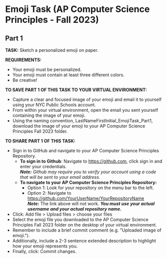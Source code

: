 # Emoji Task (AP Computer Science Principles - Fall 2023)
## Part 1

**TASK:** Sketch a personalized emoji on paper.

**REQUIREMENTS:**

* Your emoji must be personalized.
* Your emoji must contain at least three different colors.
* Be creative!

**TO SAVE PART 1 OF THIS TASK TO YOUR VIRTUAL ENVIRONMENT:** 
* Capture a clear and focused image of your emoji and email it to yourself using your NYC Public Schools account.
* From within your virtual environment, open the email you sent yourself containing the image of your emoji.
* Using the naming convention, LastNameFirstInitial_EmojiTask_Part1, download the image of your emoji to your AP Computer Science Principles Fall 2023 folder.

**TO SHARE PART 1 OF THIS TASK:**
* Sign in to GitHub and navigate to your AP Computer Science Principles Repository.
  * **To sign in to Github**: Navigate to https://github.com, click sign in and enter your credentials. <br> ***Note:*** *Github may require you to verify your account using a code that will be sent to your email address.*
  * **To navigate to your AP Computer Science Principles Repository:**
    * Option 1: Look for your repository on the menu bar to the left.
    * Option 2: Navigate to https://github.com/YourUserName/YourRepositoryName <br> ***Note:*** The link above will not work.  ***You must use your actual username and your actual repository name.***
* Click: Add file > Upload files > choose your files
* Select the emoji file you downloaded to the AP Computer Science Principles Fall 2023 folder on the desktop of your virtual environment.
* Remember to include a brief commit comment (e.g. "Uploaded image of emoji.").
* Additionally, include a 2-3 sentence extended description to highlight how your emoji represents you.
* Finally, click: Commit changes.
